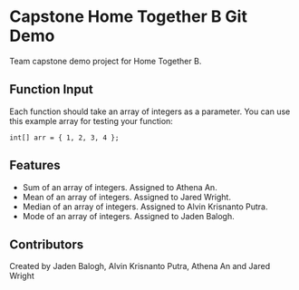 # Capstone Home Together B Git Demo
Team capstone demo project for Home Together B.

## Function Input
Each function should take an array of integers as a parameter. You can use this example array for testing your function:

```int[] arr = { 1, 2, 3, 4 };```

## Features
 - Sum of an array of integers. Assigned to Athena An.
 - Mean of an array of integers. Assigned to Jared Wright.
 - Median of an array of integers. Assigned to Alvin Krisnanto Putra.
 - Mode of an array of integers. Assigned to Jaden Balogh.

## Contributors
Created by Jaden Balogh, Alvin Krisnanto Putra, Athena An and Jared Wright
